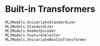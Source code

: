 # Built-in Transformers


```@docs
MLJModels.UnivariateStandardizer
MLJModels.Standardizer
MLJModels.OneHotEncoder
MLJModels.FeatureSelector
MLJModels.UnivariateBoxCoxTransformer
```
